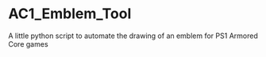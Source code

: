 # AC1_Emblem_Tool
A little python script to automate the drawing of an emblem for PS1 Armored Core games
